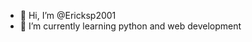 - 👋 Hi, I’m @Ericksp2001
- 🌱 I’m currently learning python and web development

<!---
Ericksp2001/Ericksp2001 is a ✨ special ✨ repository because its `README.md` (this file) appears on your GitHub profile.
You can click the Preview link to take a look at your changes.
--->

